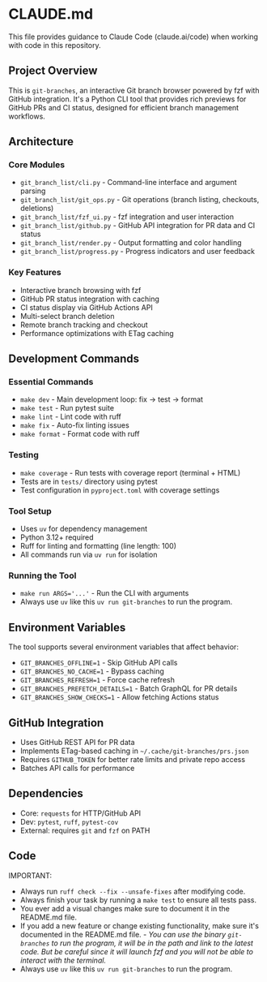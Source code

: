 # CLAUDE.md

This file provides guidance to Claude Code (claude.ai/code) when working with code in this repository.

## Project Overview

This is `git-branches`, an interactive Git branch browser powered by fzf with GitHub integration. It's a Python CLI tool that provides rich previews for GitHub PRs and CI status, designed for efficient branch management workflows.

## Architecture

### Core Modules

- `git_branch_list/cli.py` - Command-line interface and argument parsing
- `git_branch_list/git_ops.py` - Git operations (branch listing, checkouts, deletions)
- `git_branch_list/fzf_ui.py` - fzf integration and user interaction
- `git_branch_list/github.py` - GitHub API integration for PR data and CI status
- `git_branch_list/render.py` - Output formatting and color handling
- `git_branch_list/progress.py` - Progress indicators and user feedback

### Key Features

- Interactive branch browsing with fzf
- GitHub PR status integration with caching
- CI status display via GitHub Actions API
- Multi-select branch deletion
- Remote branch tracking and checkout
- Performance optimizations with ETag caching

## Development Commands

### Essential Commands

- `make dev` - Main development loop: fix → test → format
- `make test` - Run pytest suite
- `make lint` - Lint code with ruff
- `make fix` - Auto-fix linting issues
- `make format` - Format code with ruff

### Testing

- `make coverage` - Run tests with coverage report (terminal + HTML)
- Tests are in `tests/` directory using pytest
- Test configuration in `pyproject.toml` with coverage settings

### Tool Setup

- Uses `uv` for dependency management
- Python 3.12+ required
- Ruff for linting and formatting (line length: 100)
- All commands run via `uv run` for isolation

### Running the Tool

- `make run ARGS='...'` - Run the CLI with arguments
- Always use `uv` like this `uv run git-branches` to run the program.

## Environment Variables

The tool supports several environment variables that affect behavior:

- `GIT_BRANCHES_OFFLINE=1` - Skip GitHub API calls
- `GIT_BRANCHES_NO_CACHE=1` - Bypass caching
- `GIT_BRANCHES_REFRESH=1` - Force cache refresh
- `GIT_BRANCHES_PREFETCH_DETAILS=1` - Batch GraphQL for PR details
- `GIT_BRANCHES_SHOW_CHECKS=1` - Allow fetching Actions status

## GitHub Integration

- Uses GitHub REST API for PR data
- Implements ETag-based caching in `~/.cache/git-branches/prs.json`
- Requires `GITHUB_TOKEN` for better rate limits and private repo access
- Batches API calls for performance

## Dependencies

- Core: `requests` for HTTP/GitHub API
- Dev: `pytest`, `ruff`, `pytest-cov`
- External: requires `git` and `fzf` on PATH

## Code

IMPORTANT:

- Always run `ruff check --fix --unsafe-fixes` after modifying code.
- Always finish your task by running a `make test` to ensure all tests pass.
- You ever add a visual changes make sure to document it in the README.md file.
- If you add a new feature or change existing functionality, make sure it's
documented in the README.md file.
_- You can use the binary `git-branches` to run the program, it will be in the
  path and link to the latest code. But be careful since it will launch fzf and
  you will not be able to interact with the terminal._
- Always use `uv` like this `uv run git-branches` to run the program.
